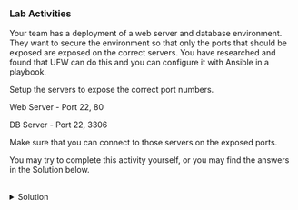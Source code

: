 ### Lab Activities
Your team has a deployment of a web server and database environment. They want to secure the environment so that only the ports that should be exposed are exposed on the correct servers. You have researched and found that UFW can do this and you can configure it with Ansible in a playbook.

Setup the servers to expose the correct port numbers. 

Web Server - Port 22, 80

DB Server - Port 22, 3306

Make sure that you can connect to those servers on the exposed ports.

You may try to complete this activity yourself, or you may find the answers in the Solution below.

<br>

<details>
<summary>Solution</summary>

Check your hosts file

```plain
cat /root/hosts
```{{exec}}

Check on the environment deployer, or compare it to what you tried to write. How do they compare? How do they differ?

```plain
cat /root/packages_install.yaml
```{{exec}}

Execute the packages_install.yaml to set up your web and db environments.

Run against the [servers] host group

```plain
ansible-playbook -i /root/hosts /root/packages_install.yaml
```{{exec}}

When this executes, do you notice that it skips servers? Why is it doing this, and is it expected?

Verify that you have all the expected ports open on both servers

```plain
timeout 3 nc -vz node01 80
timeout 3 nc -vz node01 22
timeout 3 nc -vz node01 40200
timeout 3 nc -vz controlplane 3306
timeout 3 nc -vz controlplane 22
timeout 3 nc -vz controlplane 40200
```{{exec}}

If this has all worked, you've completed this part of the lab and are ready to move on.

</details>